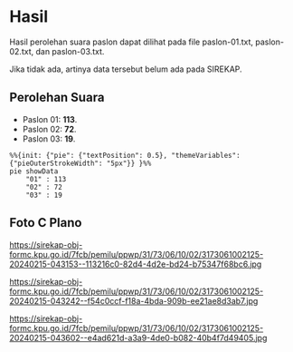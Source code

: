 # Hasil

Hasil perolehan suara paslon dapat dilihat pada file paslon-01.txt, paslon-02.txt, dan paslon-03.txt.

Jika tidak ada, artinya data tersebut belum ada pada SIREKAP.

## Perolehan Suara

 * Paslon 01: **113**.
 * Paslon 02: **72**.
 * Paslon 03: **19**.

```mermaid
%%{init: {"pie": {"textPosition": 0.5}, "themeVariables": {"pieOuterStrokeWidth": "5px"}} }%%
pie showData
    "01" : 113
    "02" : 72
    "03" : 19
```
## Foto C Plano

https://sirekap-obj-formc.kpu.go.id/7fcb/pemilu/ppwp/31/73/06/10/02/3173061002125-20240215-043153--113216c0-82d4-4d2e-bd24-b75347f68bc6.jpg

https://sirekap-obj-formc.kpu.go.id/7fcb/pemilu/ppwp/31/73/06/10/02/3173061002125-20240215-043242--f54c0ccf-f18a-4bda-909b-ee21ae8d3ab7.jpg

https://sirekap-obj-formc.kpu.go.id/7fcb/pemilu/ppwp/31/73/06/10/02/3173061002125-20240215-043602--e4ad621d-a3a9-4de0-b082-40b4f7d49405.jpg

